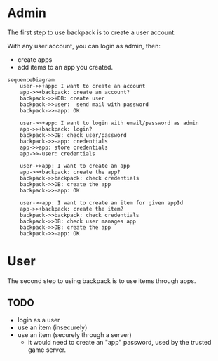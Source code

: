 # Admin

The first step to use backpack is to create a user account.

With any user account, you can login as admin, then:
- create apps
- add items to an app you created.

```mermaid
sequenceDiagram
    user->>+app: I want to create an account
    app->>+backpack: create an account?
    backpack->>+DB: create user
    backpack->>user:  send mail with password
    backpack->>-app: OK

    user->>+app: I want to login with email/password as admin
    app->>+backpack: login?
    backpack->>DB: check user/password
    backpack->>-app: credentials
    app->>app: store credentials
    app->>-user: credentials

    user->>app: I want to create an app
    app->>+backpack: create the app?
    backpack->>backpack: check credentials
    backpack->>DB: create the app
    backpack->>-app: OK

    user->>app: I want to create an item for given appId
    app->>+backpack: create the item?
    backpack->>backpack: check credentials
    backpack->>DB: check user manages app
    backpack->>DB: create the app
    backpack->>-app: OK
```

# User

The second step to using backpack is to use items through apps.

## TODO
- login as a user
- use an item (insecurely)
- use an item (securely through a server)
  - it would need to create an "app" password, used by the trusted game server.